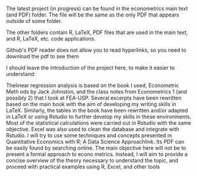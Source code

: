 The latest project (in progress) can be found in the econometrics main text (and PDF) folder. The file will be the same as the only PDF that appears outside of some folder.

The other folders contain R, LaTeX, PDF files that are used in the main text, and R, LaTeX, etc. code applications.

Github's PDF reader does not allow you to read hyperlinks, so you need to download the pdf to see them

I should leave the introduction of the project here, to make it easier to understand:


 Thelinear regression analysis is based on the book I used, Econometric Meth
ods by Jack Johnston, and the class notes from Econometrics 1 (and possibly
 2) that I took at FEA-USP.
 Several excerpts have been rewritten based on the main book with the aim
 of developing my writing skills in LaTeX. Similarly, the tables in the book have
 been rewritten and/or adapted in LaTeX or using Rstudio to further develop
 my skills in these environments.
 Most of the statistical calculations were carried out in Rstudio with the same
 objective. Excel was also used to clean the database and integrate with Rstudio.
 I will try to use some techniques and concepts presented in Quantitative
 Economics with R; A Data Science Approachlink. Its PDF can be easily found
 by searching online.
 The main objective here will not be to present a formal approach to econo
metrics. Instead, I will aim to provide a concise overview of the theory necessary
 to understand the topic, and proceed with practical examples using R, Excel,
 and other tools

